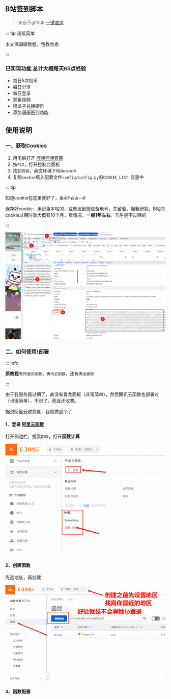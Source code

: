## B站签到脚本

> 来自于github [一键直达](https://github.com/Wyatt1026/BilibiliDailyUp)

::: tip 超级简单

本文保姆级教程，包教包会

::: 

### 已实现功能 总计大概每天65点经验

- 每日5次投币
- 每日分享
- 每日登录
- 观看视频
- 银瓜子兑换硬币
- 添加漫画签到功能



## 使用说明



### 一、获取Cookies

1. 用电脑打开 [哔哩哔哩官网](https://www.bilibili.com/)
2. 按`F12`，打开控制台面板
3. 找到`网络`，英文环境下叫`Network`
4. 复制`cookie`填入配置文件`config/config.py`的`COOKIE_LIST `变量中

::: tip

知道cookie在这里就好了，`重点不在这一步`

保存好cookie，用记事本啥的，或者发到微信备用号，先留着，据我研究，B站的cookie过期时效大概有10个月，看情况，**一般1年左右**。几乎是不过期的

:::



![image-20241207114713184](images/image-20241207114713184.png)



### 二、如何使用\部署

::: info

**原教程**有`阿里云函数`，`腾讯云函数`，还有`青龙面板`

:::

由于我服务器过期了，故没有青龙面板（非常简单），然后腾讯云函数也部署过（也很简单），不说了，而且还收费。

据说阿里云收费低，我就做这个了



#### 1、登录 [阿里云函数](https://fcnext.console.aliyun.com/overview)

打开侧边栏，搜索`函数`，打开**函数计算**

![image-20241207115714767](images/image-20241207115714767.png)



#### 2、创建函数

先选地址，再创建

![image-20241207115901398](images/image-20241207115901398.png)



#### 3、函数配置




